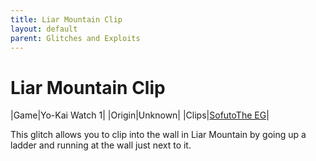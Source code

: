 ```yaml
---
title: Liar Mountain Clip
layout: default
parent: Glitches and Exploits
---
```


# Liar Mountain Clip

|Game|Yo-Kai Watch 1|
|Origin|Unknown|
|Clips|[Sofuto](https://youtube.com/shorts/H9aFKEiaNLo)[The EG](https://youtu.be/fuQZeMtHUZo)|

This glitch allows you to clip into the wall in Liar Mountain by going up a ladder and running at the wall just next to it.
